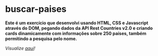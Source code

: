 # buscar-paises

**Este é um exercício que desenvolvi usando HTML, CSS e Javascript através do DOM, pegando dados da API Rest Countries v2.0 e criando cards dinamicamente com informações sobre 250 países, também permitindo a pesquisa pelo nome.**

*Visualize <a href='https://guilherme-s-silva.github.io/buscar-paises/'>aqui</a>!*
